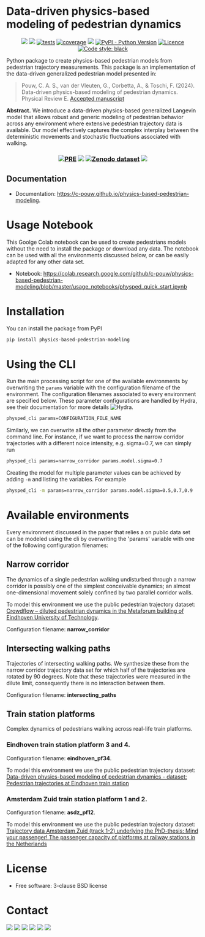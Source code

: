 # Data-driven physics-based modeling of pedestrian dynamics
<p align="center">
    <a href="https://github.com/c-pouw/physics-based-pedestrian-modeling/" alt="Repository">
	   <img src="https://img.shields.io/badge/GitHub-181717?style=flat&logo=github&logoColor=white" /></a>
    <a href="https://c-pouw.github.io/physics-based-pedestrian-modeling" alt="read-the-docs">
	   <img src="https://github.com/c-pouw/physics-based-pedestrian-modeling/actions/workflows/pages/pages-build-deployment/badge.svg" /></a>
	<!-- <a href="https://github.com/c-pouw/physics-based-pedestrian-modeling/actions/workflows/integration-tests.yaml" alt="Integration Tests"> -->
    <!--    <img src="https://github.com/c-pouw/physics-based-pedestrian-modeling/actions/workflows/integration-tests.yaml/badge.svg" /></a> -->
    <a href="https://c-pouw.github.io/physics-based-pedestrian-modeling/reports/junit/report.html?sort=result">
	   <img src="https://c-pouw.github.io/physics-based-pedestrian-modeling/reports/junit/tests-badge.svg?dummy=8484744" alt="tests" /></a>
    <a href="https://c-pouw.github.io/physics-based-pedestrian-modeling/reports/coverage/index.html?">
	   <img src="https://c-pouw.github.io/physics-based-pedestrian-modeling/reports/coverage/coverage-badge.svg?dummy=8484744" alt="coverage" /></a>
    <a href="https://pypi.python.org/pypi/physics-based-pedestrian-modeling" alt="pypi version">
       <img src="https://img.shields.io/pypi/v/physics-based-pedestrian-modeling.svg" /></a>
    <a href="#">
       <img src="https://img.shields.io/pypi/pyversions/physics-based-pedestrian-modeling" alt="PyPI - Python Version" /></a>
    <a href="https://opensource.org/licenses/BSD-3-Clause">
       <img src="https://img.shields.io/badge/License-BSD%203--Clause-orange.svg" alt="Licence" /></a>
    <a href="https://github.com/psf/black">
       <img src="https://img.shields.io/badge/code%20style-black-000000.svg" alt="Code style: black" /></a>
</p>

Python package to create physics-based pedestrian models from pedestrian trajectory measurements. This package is an implementation of the data-driven generalized pedestrian model presented in:

> Pouw, C. A. S., van der Vleuten, G., Corbetta, A., & Toschi, F. (2024). Data-driven physics-based modeling of pedestrian dynamics. Physical Review E. [Accepted manuscript](https://journals.aps.org/pre/accepted/ec075Ra2H081202d17c11029a2e965c33e4471521)

**Abstract.** We introduce a data-driven physics-based generalized
Langevin model that allows robust and generic modeling of pedestrian
behavior across any environment where extensive pedestrian trajectory
data is available. Our model effectively captures the complex
interplay between the deterministic movements and stochastic
fluctuations associated with walking.

<h3 align="center" style="vertical-align: middle;">
	<a href="https://journals.aps.org/pre/accepted/ec075Ra2H081202d17c11029a2e965c33e4471521">
	   <img src="https://img.shields.io/badge/PRE-Manuscript-b31b1b?style=for-the-badge" alt="PRE" /></a>
	<a href="https://github.com/c-pouw/physics-based-pedestrian-modeling/" alt="Repository"><img src="https://img.shields.io/badge/Github-Software-%23181717?style=for-the-badge" /></a>
    <a href="https://doi.org/10.5281/zenodo.13784588">
	   <img src="https://img.shields.io/badge/Zenodo-Dataset-%231682D4?style=for-the-badge" alt="Zenodo dataset"></a>
    <a href="https://colab.research.google.com/github/c-pouw/physics-based-pedestrian-modeling/blob/master/usage_notebooks/physped_quick_start.ipynb"><img src="https://img.shields.io/badge/Google_Colab-Demonstration-%23F9AB00?style=for-the-badge"></a>
</h3>

<!-- index.rst homepage end -->
## Documentation

* Documentation: https://c-pouw.github.io/physics-based-pedestrian-modeling.

<!-- index.rst usage start -->

# Usage Notebook
This Goolge Colab notebook can be used to create pedestrians models without the need to install the package or download any data. The notebook can be used with all the environments discussed below, or can be easily adapted for any other data set.

* Notebook: https://colab.research.google.com/github/c-pouw/physics-based-pedestrian-modeling/blob/master/usage_notebooks/physped_quick_start.ipynb

# Installation

You can install the package from PyPI

```bash
pip install physics-based-pedestrian-modeling
```

# Using the CLI
Run the main processing script for one of the available environments by overwriting the `params` variable with the configuration filename of the environment. The configuration filenames associated to every environment are specified below. These parameter configurations are handled by Hydra, see their documentation for more details ![Hydra](https://github.com/facebookresearch/hydra).

```bash
physped_cli params=CONFIGURATION_FILE_NAME
```

Similarly, we can overwrite all the other parameter directly from the command line. For instance, if we want to process the narrow corridor trajectories with a different noice intensity, e.g. sigma=0.7, we can simply run

```bash
physped_cli params=narrow_corridor params.model.sigma=0.7
```

Creating the model for multiple parameter values can be achieved by adding `-m` and listing the variables. For example

```bash
physped_cli -m params=narrow_corridor params.model.sigma=0.5,0.7,0.9
```

# Available environments

Every environment discussed in the paper that relies a on public data set can be modeled using the cli by overwriting the 'params' variable with one of the following configuration filenames:

## Narrow corridor
The dynamics of a single pedestrian walking undisturbed through a narrow corridor is possibly one of the simplest conceivable dynamics; an almost one-dimensional movement solely confined by two parallel corridor walls.

To model this environment we use the public pedestrian trajectory dataset: [Crowdflow – diluted pedestrian dynamics in the Metaforum building of Eindhoven University of Technology](https://data.4tu.nl/datasets/b8e30f8c-3931-4604-842a-77c7fb8ac3fc/1).

Configuration filename: **narrow_corridor**

## Intersecting walking paths
Trajectories of intersecting walking paths. We synthesize these from the narrow corridor trajectory data set for which half of the trajectories are rotated by 90 degrees. Note that these trajectories were measured in the dilute limit, consequently there is no interaction between them.

Configuration filename: **intersecting_paths**

## Train station platforms
Complex dynamics of pedestrians walking across real-life train platforms.

### Eindhoven train station platform 3 and 4. 
Configuration filename: **eindhoven_pf34**.

To model this environment we use the public pedestrian trajectory dataset: [Data-driven physics-based modeling of pedestrian dynamics - dataset: Pedestrian trajectories at Eindhoven train station](https://doi.org/10.5281/zenodo.13784587)

### Amsterdam Zuid train station platform 1 and 2. 
Configuration filename: **asdz_pf12**.

To model this environment we use the public pedestrian trajectory dataset: [Trajectory data Amsterdam Zuid (track 1-2) underlying the PhD-thesis: Mind your passenger! The passenger capacity of platforms at railway stations in the Netherlands](https://doi.org/10.4121/20683062)

<!-- index.rst usage end -->

# License
* Free software: 3-clause BSD license

# Contact
<p align="left">
	<a href="https://github.com/c-pouw" alt="Github-profile">
		<img src="https://img.shields.io/badge/Github-black?style=for-the-badge&logo=github&logoColor=white"/></a>
	<a href="mailto:c.a.s.pouw@tue.nl" alt="Email">
		<img src="https://img.shields.io/badge/Email-%230008a1?style=for-the-badge&logo=gmail&logoColor=white" /></a>
    <a href="https://www.linkedin.com/in/caspouw/" alt="LinkedIn">
	   <img src="https://img.shields.io/badge/LinkedIn-0A66C2?logo=linkedin&logoColor=fff&style=for-the-badge" /></a>
    <a href="https://scholar.google.com/citations?user=JoBuJXgAAAAJ&hl=nl&oi=ao" alt="Google Scholar Badge">
	   <img src="https://img.shields.io/badge/Google%20Scholar-4285F4?logo=googlescholar&logoColor=fff&style=for-the-badge" /></a>
    <a href="https://www.researchgate.net/profile/Caspar-Pouw-2" alt="ResearchGate">
	   <img src="https://img.shields.io/badge/ResearchGate-0CB?logo=researchgate&logoColor=fff&style=for-the-badge" /></a>
    <a href="https://orcid.org/0000-0002-3041-4533" alt="ORCID">
	   <img src="https://img.shields.io/badge/ORCID-A6CE39?logo=orcid&logoColor=fff&style=for-the-badge" /></a>
</p>
